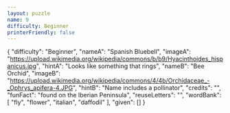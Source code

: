 ```yaml
---
layout: puzzle
name: 9
difficulty: Beginner
printerFriendly: false
---
```

{
    "difficulty": "Beginner",
    "nameA": "Spanish Bluebell",
    "imageA": "https://upload.wikimedia.org/wikipedia/commons/b/b9/Hyacinthoides_hispanicus.jpg",
    "hintA": "Looks like something that rings",
    "nameB": "Bee Orchid",
    "imageB": "https://upload.wikimedia.org/wikipedia/commons/4/4b/Orchidaceae_-_Ophrys_apifera-4.JPG",
    "hintB": "Name includes a pollinator",
    "credits": "",
    "funFact": "found on the Iberian Peninsula",
    "reuseLetters": "",
    "wordBank": [
        "fly",
        "flower",
        "italian",
        "daffodil"
    ],
    "given": []
}